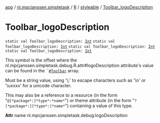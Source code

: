 [app](../../../index.md) / [nl.mpcjanssen.simpletask](../../index.md) / [R](../index.md) / [styleable](index.md) / [Toolbar_logoDescription](.)

# Toolbar_logoDescription

`static val Toolbar_logoDescription: `[`Int`](https://kotlinlang.org/api/latest/jvm/stdlib/kotlin/-int/index.html)
`static val Toolbar_logoDescription: `[`Int`](https://kotlinlang.org/api/latest/jvm/stdlib/kotlin/-int/index.html)
`static val Toolbar_logoDescription: `[`Int`](https://kotlinlang.org/api/latest/jvm/stdlib/kotlin/-int/index.html)
`static val Toolbar_logoDescription: `[`Int`](https://kotlinlang.org/api/latest/jvm/stdlib/kotlin/-int/index.html)

This symbol is the offset where the nl.mpcjanssen.simpletask.debug.R.attr#logoDescription attribute's value can be found in the ``[`#Toolbar`](-toolbar.md) array.

Must be a string value, using '\\;' to escape characters such as '\\n' or '\\uxxxx' for a unicode character.

This may also be a reference to a resource (in the form "`@[*package*:]*type*:*name*`") or theme attribute (in the form "`?[*package*:][*type*:]*name*`") containing a value of this type.

**Attr**
name nl.mpcjanssen.simpletask.debug:logoDescription

